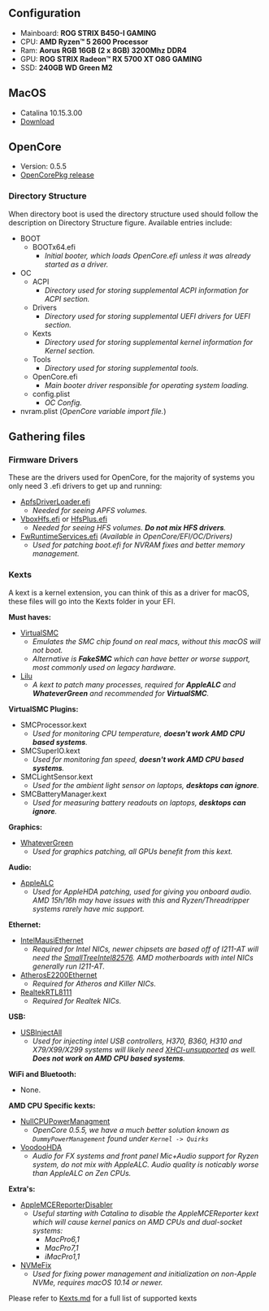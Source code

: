 ## Configuration

- Mainboard: **ROG STRIX B450-I GAMING**
- CPU:       **AMD Ryzen™ 5 2600 Processor**
- Ram:       **Aorus RGB 16GB (2 x 8GB) 3200Mhz DDR4**
- GPU:       **ROG STRIX Radeon™ RX 5700 XT O8G GAMING**
- SSD:       **240GB WD Green M2**


## MacOS

- Catalina 10.15.3.00
- [Download](https://github.com/AnhDT0407/Hackintosh/edit/master/readme.md)


## OpenCore

- Version: 0.5.5
- [OpenCorePkg release](https://github.com/acidanthera/OpenCorePkg/releases)

### Directory Structure

When directory boot is used the directory structure used should follow the description on Directory Structure figure. Available entries include:

- BOOT
  - BOOTx64.efi
    - _Initial booter, which loads OpenCore.efi unless it was already started as a driver._
- OC
  - ACPI
    - _Directory used for storing supplemental ACPI information for ACPI section._
  - Drivers
    - _Directory used for storing supplemental UEFI drivers for UEFI section._
  - Kexts
    - _Directory used for storing supplemental kernel information for Kernel section._
  - Tools
    - _Directory used for storing supplemental tools._
  - OpenCore.efi
    - _Main booter driver responsible for operating system loading._
  - config.plist
    - _OC Config._
- nvram.plist (_OpenCore variable import file._)


## Gathering files

### Firmware Drivers

These are the drivers used for OpenCore, for the majority of systems you only need 3 .efi drivers to get up and running:

- [ApfsDriverLoader.efi](https://github.com/acidanthera/AppleSupportPkg/releases)
  - _Needed for seeing APFS volumes._
- [VboxHfs.efi](https://github.com/acidanthera/AppleSupportPkg/releases) or [HfsPlus.efi](https://cdn.discordapp.com/attachments/606452360495104000/633621011887292416/HFSPlus.efi)
  - _Needed for seeing HFS volumes. **Do not mix HFS drivers**._
- [FwRuntimeServices.efi](https://github.com/acidanthera/OpenCorePkg/releases) _(Available in OpenCore/EFI/OC/Drivers)_
  - _Used for patching boot.efi for NVRAM fixes and better memory management._

### Kexts

A kext is a kernel extension, you can think of this as a driver for macOS, these files will go into the Kexts folder in your EFI.

**Must haves:**

- [VirtualSMC](https://github.com/acidanthera/VirtualSMC/releases)
  - _Emulates the SMC chip found on real macs, without this macOS will not boot._
  - _Alternative is **FakeSMC** which can have better or worse support, most commonly used on legacy hardware._
- [Lilu](https://github.com/acidanthera/Lilu/releases)
  - _A kext to patch many processes, required for **AppleALC** and **WhateverGreen** and recommended for **VirtualSMC**._
  
**VirtualSMC Plugins:**

- SMCProcessor.kext
  - _Used for monitoring CPU temperature, **doesn't work AMD CPU based systems**._
- SMCSuperIO.kext
  - _Used for monitoring fan speed, **doesn't work AMD CPU based systems**._
- SMCLightSensor.kext
  - _Used for the ambient light sensor on laptops, **desktops can ignore**._
- SMCBatteryManager.kext
  - _Used for measuring battery readouts on laptops, **desktops can ignore**._
  
**Graphics:**

- [WhateverGreen](https://github.com/acidanthera/WhateverGreen/releases)
  - _Used for graphics patching, all GPUs benefit from this kext._
  
**Audio:**

  - [AppleALC](https://github.com/acidanthera/AppleALC/releases)
    - _Used for AppleHDA patching, used for giving you onboard audio. AMD 15h/16h may have issues with this and Ryzen/Threadripper systems rarely have mic support._
    
**Ethernet:**

  - [IntelMausiEthernet](https://github.com/Mieze/IntelMausiEthernet)
    - _Required for Intel NICs, newer chipsets are based off of I211-AT will need the [SmallTreeIntel82576](https://github.com/khronokernel/Opencore-Vanilla-Desktop-Guide/blob/master/extra-files/SmallTreeIntel82576.kext.zip). AMD motherboards with intel NICs generally run I211-AT._
  - [AtherosE2200Ethernet](https://github.com/Mieze/AtherosE2200Ethernet/releases)
    - _Required for Atheros and Killer NICs._
  - [RealtekRTL8111](https://github.com/Mieze/RTL8111_driver_for_OS_X/releases)
    - _Required for Realtek NICs._

**USB:**

  - [USBInjectAll](https://bitbucket.org/RehabMan/os-x-usb-inject-all/downloads/)
    - _Used for injecting intel USB controllers, H370, B360, H310 and X79/X99/X299 systems will likely need [XHCI-unsupported](https://github.com/RehabMan/OS-X-USB-Inject-All) as well. **Does not work on AMD CPU based systems**._
  
**WiFi and Bluetooth:**
 
  - None.
  
**AMD CPU Specific kexts:**

  - [NullCPUPowerManagment](https://github.com/corpnewt/NullCPUPowerManagement)
    - _OpenCore 0.5.5, we have a much better solution known as `DummyPowerManagement` found under `Kernel -> Quirks`_
  - [VoodooHDA](https://sourceforge.net/projects/voodoohda/)
    - _Audio for FX systems and front panel Mic+Audio support for Ryzen system, do not mix with AppleALC. Audio quality is noticably worse than AppleALC on Zen CPUs._
    
**Extra's:**

  - [AppleMCEReporterDisabler](https://github.com/acidanthera/bugtracker/files/3703498/AppleMCEReporterDisabler.kext.zip)
    - _Useful starting with Catalina to disable the AppleMCEReporter kext which will cause kernel panics on AMD CPUs and dual-socket systems:_
      - _MacPro6,1_
      - _MacPro7,1_
      - _iMacPro1,1_
  - [NVMeFix](https://github.com/acidanthera/NVMeFix/releases)
    - _Used for fixing power management and initialization on non-Apple NVMe, requires macOS 10.14 or newer._
    
    
 Please refer to [Kexts.md](https://github.com/acidanthera/OpenCorePkg/blob/master/Docs/Kexts.md) for a full list of supported kexts




